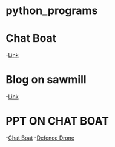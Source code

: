 # python_programs
# Chat Boat 
-[Link](https://landbot.online/v3/H-1534541-XAHK3SUDZBOZ16AA/index.html)
# Blog on sawmill
-[Link](https://hkulkarni379.wixsite.com/kulkarni-saw-mill)
# PPT ON CHAT BOAT
-[Chat Boat](https://github.com/SupriyaMKshirasagar/python_programs/tree/main/ppt)
-[Defence Drone](https://github.com/SupriyaMKshirasagar/python_programs/blob/main/ppt/Presentationdrone%20(1).pptx)
